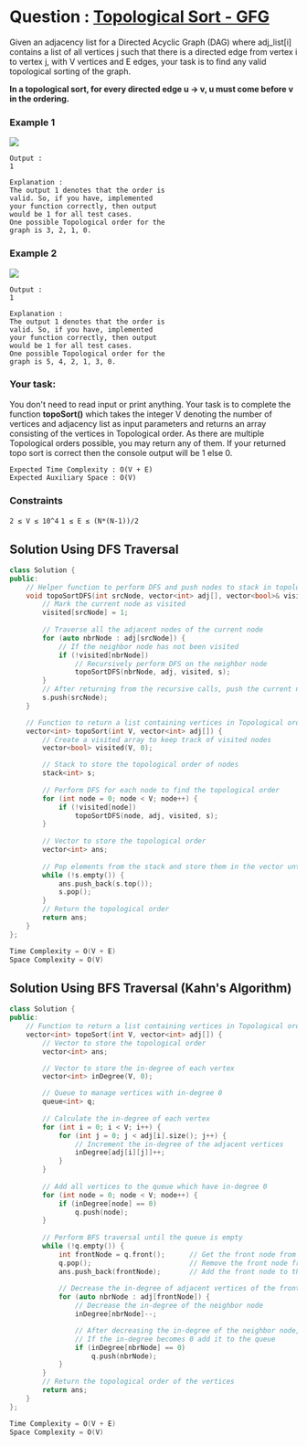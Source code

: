 # Question : [Topological Sort - GFG](https://www.geeksforgeeks.org/problems/topological-sort/1)

Given an adjacency list for a Directed Acyclic Graph (DAG) where adj_list[i] contains a list of all vertices j such that there is a directed edge from vertex i to vertex j, with  V  vertices and E  edges, your task is to find any valid topological sorting of the graph.

**In a topological sort, for every directed edge u -> v,  u must come before v in the ordering.**

### Example 1

![](https://media.geeksforgeeks.org/img-practice/PROD/addEditProblem/700255/Web/Other/24aa5d54-bc1f-489c-bd2d-ad02ddccdf31_1684492511.png)

```
Output :
1

Explanation :
The output 1 denotes that the order is
valid. So, if you have, implemented
your function correctly, then output
would be 1 for all test cases.
One possible Topological order for the
graph is 3, 2, 1, 0.
```

### Example 2

![](https://media.geeksforgeeks.org/img-practice/PROD/addEditProblem/700255/Web/Other/c35bb1d1-130c-49aa-a17e-118181d7bdcd_1684492512.png)

```
Output :
1

Explanation :
The output 1 denotes that the order is
valid. So, if you have, implemented
your function correctly, then output
would be 1 for all test cases.
One possible Topological order for the
graph is 5, 4, 2, 1, 3, 0.
```

### Your task:
You don't need to read input or print anything. Your task is to complete the function **topoSort()**  which takes the integer V denoting the number of vertices and adjacency list as input parameters and returns an array consisting of the vertices in Topological order. As there are multiple Topological orders possible, you may return any of them. If your returned topo sort is correct then the console output will be 1 else 0.

```
Expected Time Complexity : O(V + E)
Expected Auxiliary Space : O(V)
```

### Constraints
`2 ≤ V ≤ 10^4`
`1 ≤ E ≤ (N*(N-1))/2`

## Solution Using DFS Traversal

```Cpp
class Solution {
public:
    // Helper function to perform DFS and push nodes to stack in topological order
    void topoSortDFS(int srcNode, vector<int> adj[], vector<bool>& visited, stack<int>& s) {
        // Mark the current node as visited
        visited[srcNode] = 1;
        
        // Traverse all the adjacent nodes of the current node
        for (auto nbrNode : adj[srcNode]) {
            // If the neighbor node has not been visited
            if (!visited[nbrNode])
                // Recursively perform DFS on the neighbor node
                topoSortDFS(nbrNode, adj, visited, s);
        }
        // After returning from the recursive calls, push the current node onto the stack
        s.push(srcNode);
    }

    // Function to return a list containing vertices in Topological order
    vector<int> topoSort(int V, vector<int> adj[]) {
        // Create a visited array to keep track of visited nodes
        vector<bool> visited(V, 0);

        // Stack to store the topological order of nodes
        stack<int> s;
        
        // Perform DFS for each node to find the topological order
        for (int node = 0; node < V; node++) {
            if (!visited[node])
                topoSortDFS(node, adj, visited, s);
        }
        
        // Vector to store the topological order
        vector<int> ans;
        
        // Pop elements from the stack and store them in the vector until the stack is empty
        while (!s.empty()) {
            ans.push_back(s.top());
            s.pop();
        }
        // Return the topological order
        return ans;
    }
};

Time Complexity = O(V + E)
Space Complexity = O(V)
```

## Solution Using BFS Traversal (Kahn's Algorithm)

```Cpp
class Solution {
public:
    // Function to return a list containing vertices in Topological order
    vector<int> topoSort(int V, vector<int> adj[]) {
        // Vector to store the topological order
        vector<int> ans;

        // Vector to store the in-degree of each vertex
        vector<int> inDegree(V, 0);

        // Queue to manage vertices with in-degree 0
        queue<int> q;
        
        // Calculate the in-degree of each vertex
        for (int i = 0; i < V; i++) {
            for (int j = 0; j < adj[i].size(); j++) {
                // Increment the in-degree of the adjacent vertices
                inDegree[adj[i][j]]++;
            }
        }
        
        // Add all vertices to the queue which have in-degree 0
        for (int node = 0; node < V; node++) {
            if (inDegree[node] == 0)
                q.push(node);
        }
        
        // Perform BFS traversal until the queue is empty
        while (!q.empty()) {
            int frontNode = q.front();      // Get the front node from the queue
            q.pop();                        // Remove the front node from the queue
            ans.push_back(frontNode);       // Add the front node to the topological order
            
            // Decrease the in-degree of adjacent vertices of the front node
            for (auto nbrNode : adj[frontNode]) {
                // Decrease the in-degree of the neighbor node
                inDegree[nbrNode]--;

                // After decreasing the in-degree of the neighbor node, 
                // If the in-degree becomes 0 add it to the queue
                if (inDegree[nbrNode] == 0)
                    q.push(nbrNode);
            }
        }
        // Return the topological order of the vertices
        return ans; 
    }
};

Time Complexity = O(V + E)
Space Complexity = O(V)
```